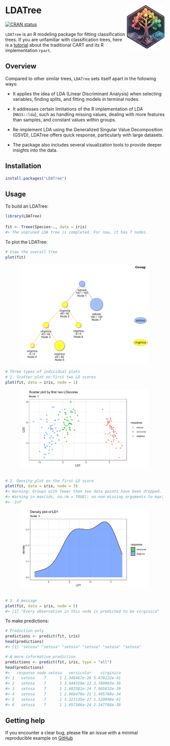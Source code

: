 
<!-- README.md is generated from README.Rmd. Please edit that file -->

# LDATree <a href="http://iamwangsiyu.com/LDATree/"><img src="man/figures/logo.png" align="right" height="139" alt="LDATree website" /></a>

<!-- badges: start -->

[![CRAN
status](https://www.r-pkg.org/badges/version/LDATree)](https://CRAN.R-project.org/package=LDATree)
<!-- badges: end -->

`LDATree` is an R modeling package for fitting classification trees. If
you are unfamiliar with classification trees, here is a
[tutorial](http://www.sthda.com/english/articles/35-statistical-machine-learning-essentials/141-cart-model-decision-tree-essentials/)
about the traditional CART and its R implementation `rpart`.

## Overview

Compared to other similar trees, `LDATree` sets itself apart in the
following ways:

- It applies the idea of LDA (Linear Discriminant Analysis) when
  selecting variables, finding splits, and fitting models in terminal
  nodes.

- It addresses certain limitations of the R implementation of LDA
  (`MASS::lda`), such as handling missing values, dealing with more
  features than samples, and constant values within groups.

- Re-implement LDA using the Generalized Singular Value Decomposition
  (GSVD), LDATree offers quick response, particularly with large
  datasets.

- The package also includes several visualization tools to provide
  deeper insights into the data.

## Installation

``` r
install.packages("LDATree")
```

## Usage

To build an LDATree:

``` r
library(LDATree)

fit <- Treee(Species~., data = iris)
#> The unpruned LDA tree is completed. For now, it has 7 nodes.
```

To plot the LDATree:

``` r
# View the overall tree
plot(fit)
```

<img src="man/figures/README-plot1-1.png" width="80%" style="display: block; margin: auto;" />

``` r
# Three types of individual plots
# 1. Scatter plot on first two LD scores
plot(fit, data = iris, node = 1)
```

<img src="man/figures/README-plot2-1.png" width="80%" style="display: block; margin: auto;" />

``` r

# 2. Density plot on the first LD score
plot(fit, data = iris, node = 3)
#> Warning: Groups with fewer than two data points have been dropped.
#> Warning in max(ids, na.rm = TRUE): no non-missing arguments to max; returning
#> -Inf
```

<img src="man/figures/README-plot2-2.png" width="80%" style="display: block; margin: auto;" />

``` r

# 3. A message
plot(fit, data = iris, node = 5)
#> [1] "Every observation in this node is predicted to be virginica"
```

To make predictions:

``` r
# Prediction only
predictions <- predict(fit, iris)
head(predictions)
#> [1] "setosa" "setosa" "setosa" "setosa" "setosa" "setosa"
```

``` r
# A more informative prediction
predictions <- predict(fit, iris, type = "all")
head(predictions)
#>   response node setosa   versicolor    virginica
#> 1   setosa    7      1 1.346467e-26 5.470122e-41
#> 2   setosa    7      1 3.044310e-22 3.780883e-36
#> 3   setosa    7      1 1.602581e-24 7.965832e-39
#> 4   setosa    7      1 2.066476e-21 1.495780e-34
#> 5   setosa    7      1 3.323135e-27 1.520898e-41
#> 6   setosa    7      1 1.957386e-24 2.347768e-38
```

## Getting help

If you encounter a clear bug, please file an issue with a minimal
reproducible example on
[GitHub](https://github.com/Moran79/LDATree/issues)
